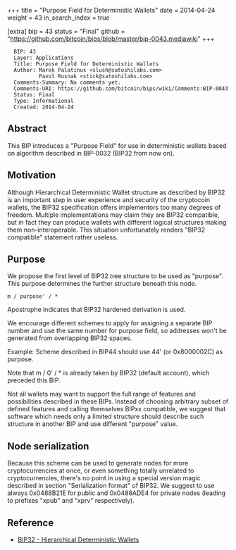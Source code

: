 +++
title = "Purpose Field for Deterministic Wallets"
date = 2014-04-24
weight = 43
in_search_index = true

[extra]
bip = 43
status = "Final"
github = "https://github.com/bitcoin/bips/blob/master/bip-0043.mediawiki"
+++

      BIP: 43
      Layer: Applications
      Title: Purpose Field for Deterministic Wallets
      Author: Marek Palatinus <slush@satoshilabs.com>
              Pavol Rusnak <stick@satoshilabs.com>
      Comments-Summary: No comments yet.
      Comments-URI: https://github.com/bitcoin/bips/wiki/Comments:BIP-0043
      Status: Final
      Type: Informational
      Created: 2014-04-24

## Abstract

This BIP introduces a "Purpose Field" for use in deterministic wallets
based on algorithm described in BIP-0032 (BIP32 from now on).

## Motivation

Although Hierarchical Deterministic Wallet structure as described by
BIP32 is an important step in user experience and security of the
cryptocoin wallets, the BIP32 specification offers implementors too many
degrees of freedom. Multiple implementations may claim they are BIP32
compatible, but in fact they can produce wallets with different logical
structures making them non-interoperable. This situation unfortunately
renders "BIP32 compatible" statement rather useless.

## Purpose

We propose the first level of BIP32 tree structure to be used as
"purpose". This purpose determines the further structure beneath this
node.

    m / purpose' / *

Apostrophe indicates that BIP32 hardened derivation is used.

We encourage different schemes to apply for assigning a separate BIP
number and use the same number for purpose field, so addresses won't be
generated from overlapping BIP32 spaces.

Example: Scheme described in BIP44 should use 44' (or 0x8000002C) as
purpose.

Note that m / 0' / \* is already taken by BIP32 (default account), which
preceded this BIP.

Not all wallets may want to support the full range of features and
possibilities described in these BIPs. Instead of choosing arbitrary
subset of defined features and calling themselves BIPxx compatible, we
suggest that software which needs only a limited structure should
describe such structure in another BIP and use different "purpose"
value.

## Node serialization

Because this scheme can be used to generate nodes for more
cryptocurrencies at once, or even something totally unrelated to
cryptocurrencies, there's no point in using a special version magic
described in section "Serialization format" of BIP32. We suggest to use
always 0x0488B21E for public and 0x0488ADE4 for private nodes (leading
to prefixes "xpub" and "xprv" respectively).

## Reference

-   [BIP32 - Hierarchical Deterministic
    Wallets](bip-0032.mediawiki "wikilink")
